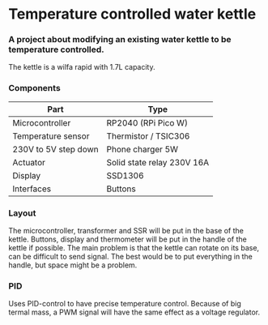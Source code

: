 # Temperature controlled water kettle

### A project about modifying an existing water kettle to be temperature controlled.
The kettle is a wilfa rapid with 1.7L capacity.

### Components
| Part                 | Type                       |
|----------------------|----------------------------|
| Microcontroller      | RP2040 (RPi Pico W)        |
| Temperature sensor   | Thermistor / TSIC306       |
| 230V to 5V step down | Phone charger 5W           |
| Actuator             | Solid state relay 230V 16A |
| Display              | SSD1306                    |
| Interfaces           | Buttons                    |

### Layout
The microcontroller, transformer and SSR will be put in the base of the kettle. Buttons, display and thermometer will be put in the handle of the kettle if possible. The main problem is that the kettle can rotate on its base, can be difficult to send signal. The best would be to put everything in the handle, but space might be a problem. 

### PID
Uses PID-control to have precise temperature control.
Because of big termal mass, a PWM signal will have the same effect as a voltage regulator. 
